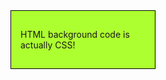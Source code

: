 <!DOCTYPE html>
<title>My Example</title>

<div style="background-color:GreenYellow;width:200px;border:1px solid black;padding:15px;">
<p>HTML background code is actually CSS!</p>
</div>
